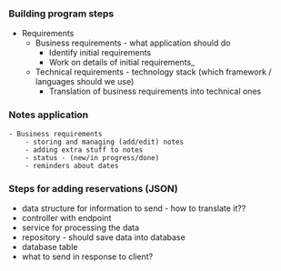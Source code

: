 ### Building program steps
- Requirements
  - Business requirements - what application should do
    - Identify initial requirements
    - Work on details of initial requirements_
  - Technical requirements - technology stack (which framework / languages should we use)
    - Translation of business requirements into technical ones

### Notes application
    - Business requirements
        - storing and managing (add/edit) notes
        - adding extra stuff to notes
        - status - (new/in progress/done)
        - reminders about dates

### Steps for adding reservations (JSON)
- data structure for information to send - how to translate it??
- controller with endpoint
- service for processing the data
- repository - should save data into database
- database table
- what to send in response to client?




